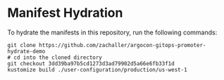 # Manifest Hydration

To hydrate the manifests in this repository, run the following commands:

```shell
git clone https://github.com/zachaller/argocon-gitops-promoter-hydrate-demo
# cd into the cloned directory
git checkout 3dd39ba97b5cd1273d3ad79902d5a66e6fb33f1d
kustomize build ./user-configuration/production/us-west-1
```
